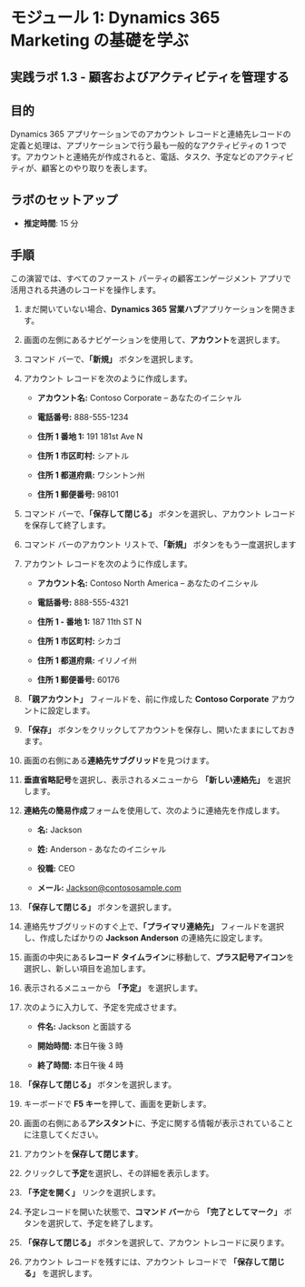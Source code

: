 ﻿---
lab:
    title: 'ラボ 1.3: 顧客およびアクティビティを管理する'
    module: 'モジュール 1: Dynamics 365 Marketing の基礎を学ぶ'
---

モジュール 1: Dynamics 365 Marketing の基礎を学ぶ
========================

## 実践ラボ 1.3 - 顧客およびアクティビティを管理する

## 目的

Dynamics 365 アプリケーションでのアカウント レコードと連絡先レコードの定義と処理は、アプリケーションで行う最も一般的なアクティビティの 1 つです。アカウントと連絡先が作成されると、電話、タスク、予定などのアクティビティが、顧客とのやり取りを表します。

## ラボのセットアップ

  - **推定時間**: 15 分

## 手順

この演習では、すべてのファースト パーティの顧客エンゲージメント アプリで活用される共通のレコードを操作します。 

1. まだ開いていない場合、**Dynamics 365 営業ハブ**アプリケーションを開きます。 

2. 画面の左側にあるナビゲーションを使用して、**アカウント**を選択します。 

3. コマンド バーで、**「新規」** ボタンを選択します。

4. アカウント レコードを次のように作成します。

	- **アカウント名:** Contoso Corporate – あなたのイニシャル

	- **電話番号:** 888-555-1234

	- **住所 1 番地 1:** 191 181st Ave N

	- **住所 1 市区町村:** シアトル

	- **住所 1 都道府県:** ワシントン州

	- **住所 1 郵便番号:** 98101

5. コマンド バーで、**「保存して閉じる」** ボタンを選択し、アカウント レコードを保存して終了します。

6. コマンド バーのアカウント リストで、**「新規」** ボタンをもう一度選択します

7. アカウント レコードを次のように作成します。

	- **アカウント名:** Contoso North America – あなたのイニシャル

	- **電話番号:** 888-555-4321

	- **住所 1 - 番地 1:** 187 11th ST N

	- **住所 1 市区町村:** シカゴ

	- **住所 1 都道府県:** イリノイ州

	- **住所 1 郵便番号:** 60176

8. **「親アカウント」** フィールドを、前に作成した **Contoso Corporate** アカウントに設定します。 

9. **「保存」** ボタンをクリックしてアカウントを保存し、開いたままにしておきます。 

10. 画面の右側にある**連絡先サブグリッド**を見つけます。 

11. **垂直省略記号**を選択し、表示されるメニューから **「新しい連絡先」** を選択します。 

12. **連絡先の簡易作成**フォームを使用して、次のように連絡先を作成します。

	- **名:** Jackson

	- **姓:** Anderson - あなたのイニシャル

	- **役職:** CEO

	- **メール:** Jackson@contososample.com

13. **「保存して閉じる」** ボタンを選択します。

14. 連絡先サブグリッドのすぐ上で、**「プライマリ連絡先」** フィールドを選択し、作成したばかりの **Jackson Anderson** の連絡先に設定します。 

15. 画面の中央にある**レコード タイムライン**に移動して、**プラス記号アイコン**を選択し、新しい項目を追加します。 

16. 表示されるメニューから **「予定」** を選択します。

17. 次のように入力して、予定を完成させます。

	- **件名:** Jackson と面談する

	- **開始時間:** 本日午後 3 時

	- **終了時間:** 本日午後 4 時

18. **「保存して閉じる」** ボタンを選択します。 

19. キーボードで **F5 キー**を押して、画面を更新します。 

20. 画面の右側にある**アシスタント**に、予定に関する情報が表示されていることに注意してください。 

21. アカウントを**保存して閉じます**。 

22. クリックして**予定**を選択し、その詳細を表示します。 

23. **「予定を開く」** リンクを選択します。

24. 予定レコードを開いた状態で、**コマンド バー**から **「完了としてマーク」** ボタンを選択して、予定を終了します。 

25. **「保存して閉じる」** ボタンを選択して、アカウン トレコードに戻ります。 

26. アカウント レコードを残すには、アカウント レコードで **「保存して閉じる」** を選択します。 
